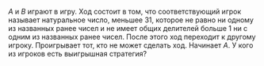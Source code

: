 $A$ и $B$ играют в игру. Ход состоит в том, что соответствующий игрок называет натуральное число, меньшее $31$, которое не равно ни одному из названных ранее чисел и не имеет общих делителей больше $1$ ни с одним из названных ранее чисел. После этого ход переходит к другому игроку. Проигрывает тот, кто не может сделать ход. Начинает $A$. У кого из игроков есть выигрышная стратегия?